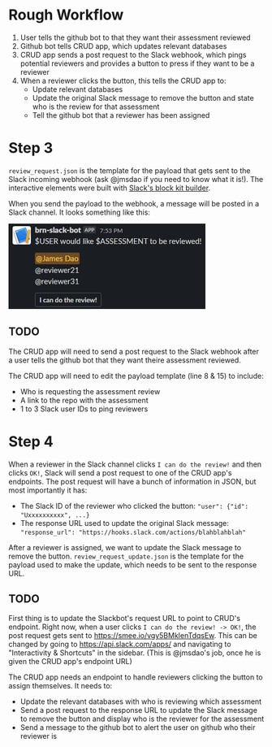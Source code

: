 # Rough Workflow

1. User tells the github bot to that they want their assessment reviewed
2. Github bot tells CRUD app, which updates relevant databases
3. CRUD app sends a post request to the Slack webhook, which pings potential reviewers and provides a button to press if they want to be a reviewer
4. When a reviewer clicks the button, this tells the CRUD app to:
    - Update relevant databases
    - Update the original Slack message to remove the button and state who is the review for that assessment
    - Tell the github bot that a reviewer has been assigned


# Step 3

`review_request.json` is the template for the payload that gets sent to the Slack incoming webhook (ask @jmsdao if you need to know what it is!). The interactive elements were built with [Slack's block kit builder](https://app.slack.com/block-kit-builder).

When you send the payload to the webhook, a message will be posted in a Slack channel. It looks something like this:

![](block_msg.png)

## TODO
The CRUD app will need to send a post request to the Slack webhook after a user tells the github bot that they want theire assessment reviewed.

The CRUD app will need to edit the payload template (line 8 & 15) to include:
- Who is requesting the assessment review
- A link to the repo with the assessment
- 1 to 3 Slack user IDs to ping reviewers

# Step 4

When a reviewer in the Slack channel clicks `I can do the review!` and then clicks `OK!`, Slack will send a post request to one of the CRUD app's endpoints. The post request will have a bunch of information in JSON, but most importantly it has:
- The Slack ID of the reviewer who clicked the button: `"user": {"id": "Uxxxxxxxxxx", ...}`
- The response URL used to update the original Slack message: `"response_url": "https://hooks.slack.com/actions/blahblahblah"`

After a reviewer is assigned, we want to update the Slack message to remove the button. `review_request_update.json` is the template for the payload used to make the update, which needs to be sent to the response URL.

## TODO

First thing is to update the Slackbot's request URL to point to CRUD's endpoint. Right now, when a user clicks `I can do the review! -> OK!`, the post request gets sent to https://smee.io/vgy5BMklenTdqsEw. This can be changed by going to https://api.slack.com/apps/ and navigating to "Interactivity & Shortcuts" in the sidebar. (This is @jmsdao's job, once he is given the CRUD app's endpoint URL)

The CRUD app needs an endpoint to handle reviewers clicking the button to assign themselves. It needs to:
- Update the relevant databases with who is reviewing which assessment
- Send a post request to the response URL to update the Slack message to remove the button and display who is the reviewer for the assessment
- Send a message to the github bot to alert the user on github who their reviewer is
